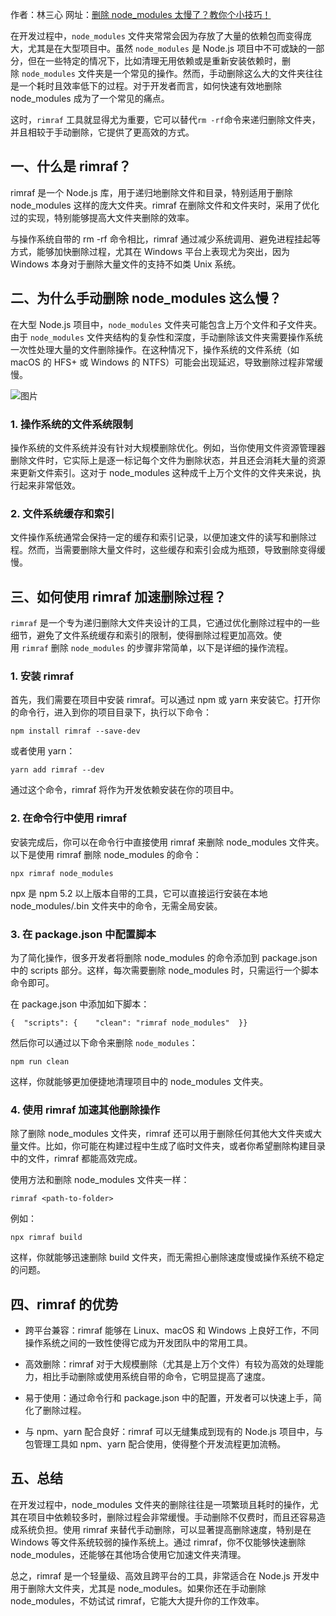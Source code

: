 作者：林三心
网址：[删除 node_modules 太慢了？教你个小技巧！](https://mp.weixin.qq.com/s/g61WqENuguqb0hl6XIY6Wg)

在开发过程中，`node_modules` 文件夹常常会因为存放了大量的依赖包而变得庞大，尤其是在大型项目中。虽然 `node_modules` 是 Node.js 项目中不可或缺的一部分，但在一些特定的情况下，比如清理无用依赖或是重新安装依赖时，删除 `node_modules` 文件夹是一个常见的操作。然而，手动删除这么大的文件夹往往是一个耗时且效率低下的过程。对于开发者而言，如何快速有效地删除 node_modules 成为了一个常见的痛点。

这时，`rimraf` 工具就显得尤为重要，它可以替代`rm -rf`命令来递归删除文件夹，并且相较于手动删除，它提供了更高效的方式。

## 一、什么是 rimraf？

rimraf 是一个 Node.js 库，用于递归地删除文件和目录，特别适用于删除 node_modules 这样的庞大文件夹。rimraf 在删除文件和文件夹时，采用了优化过的实现，特别能够提高大文件夹删除的效率。

与操作系统自带的 rm -rf 命令相比，rimraf 通过减少系统调用、避免进程挂起等方式，能够加快删除过程，尤其在 Windows 平台上表现尤为突出，因为 Windows 本身对于删除大量文件的支持不如类 Unix 系统。

## 二、为什么手动删除 node_modules 这么慢？

在大型 Node.js 项目中，`node_modules` 文件夹可能包含上万个文件和子文件夹。由于 `node_modules` 文件夹结构的复杂性和深度，手动删除该文件夹需要操作系统一次性处理大量的文件删除操作。在这种情况下，操作系统的文件系统（如 macOS 的 HFS+ 或 Windows 的 NTFS）可能会出现延迟，导致删除过程非常缓慢。

![图片](https://mmbiz.qpic.cn/mmbiz_jpg/TZL4BdZpLdiahKsq9NS0GlQqSQyb7mUR5DOq5tcO8dopfxm73p1O8pFrOVAXNsXNKG5S44WzD4CuNGmz7ILFKsQ/640?wx_fmt=jpeg&from=appmsg&tp=webp&wxfrom=5&wx_lazy=1&wx_co=1)

### 1. 操作系统的文件系统限制

操作系统的文件系统并没有针对大规模删除优化。例如，当你使用文件资源管理器删除文件时，它实际上是逐一标记每个文件为删除状态，并且还会消耗大量的资源来更新文件索引。这对于 node_modules 这种成千上万个文件的文件夹来说，执行起来非常低效。

### 2. 文件系统缓存和索引

文件操作系统通常会保持一定的缓存和索引记录，以便加速文件的读写和删除过程。然而，当需要删除大量文件时，这些缓存和索引会成为瓶颈，导致删除变得缓慢。

## 三、如何使用 rimraf 加速删除过程？

`rimraf` 是一个专为递归删除大文件夹设计的工具，它通过优化删除过程中的一些细节，避免了文件系统缓存和索引的限制，使得删除过程更加高效。使用 `rimraf` 删除 `node_modules` 的步骤非常简单，以下是详细的操作流程。

### 1. 安装 rimraf

首先，我们需要在项目中安装 rimraf。可以通过 npm 或 yarn 来安装它。打开你的命令行，进入到你的项目目录下，执行以下命令：

```
npm install rimraf --save-dev
```

或者使用 yarn：

```
yarn add rimraf --dev
```

通过这个命令，rimraf 将作为开发依赖安装在你的项目中。

### 2. 在命令行中使用 rimraf

安装完成后，你可以在命令行中直接使用 rimraf 来删除 node_modules 文件夹。以下是使用 rimraf 删除 node_modules 的命令：

```
npx rimraf node_modules
```

npx 是 npm 5.2 以上版本自带的工具，它可以直接运行安装在本地 node_modules/.bin 文件夹中的命令，无需全局安装。

### 3. 在 package.json 中配置脚本

为了简化操作，很多开发者将删除 node_modules 的命令添加到 package.json 中的 scripts 部分。这样，每次需要删除 node_modules 时，只需运行一个脚本命令即可。

在 package.json 中添加如下脚本：

```
{  "scripts": {    "clean": "rimraf node_modules"  }}
```

然后你可以通过以下命令来删除 `node_modules`：

```
npm run clean
```

这样，你就能够更加便捷地清理项目中的 node_modules 文件夹。

### 4. 使用 rimraf 加速其他删除操作

除了删除 node_modules 文件夹，rimraf 还可以用于删除任何其他大文件夹或大量文件。比如，你可能在构建过程中生成了临时文件夹，或者你希望删除构建目录中的文件，rimraf 都能高效完成。

使用方法和删除 node_modules 文件夹一样：

```
rimraf <path-to-folder>
```

例如：

```
npx rimraf build
```

这样，你就能够迅速删除 build 文件夹，而无需担心删除速度慢或操作系统不稳定的问题。

## 四、rimraf 的优势

- 跨平台兼容：rimraf 能够在 Linux、macOS 和 Windows 上良好工作，不同操作系统之间的一致性使得它成为开发团队中的常用工具。
    
- 高效删除：rimraf 对于大规模删除（尤其是上万个文件）有较为高效的处理能力，相比手动删除或使用系统自带的命令，它明显提高了速度。
    
- 易于使用：通过命令行和 package.json 中的配置，开发者可以快速上手，简化了删除过程。
    
- 与 npm、yarn 配合良好：rimraf 可以无缝集成到现有的 Node.js 项目中，与包管理工具如 npm、yarn 配合使用，使得整个开发流程更加流畅。
    

## 五、总结

在开发过程中，node_modules 文件夹的删除往往是一项繁琐且耗时的操作，尤其在项目中依赖较多时，删除过程会非常缓慢。手动删除不仅费时，而且还容易造成系统负担。使用 rimraf 来替代手动删除，可以显著提高删除速度，特别是在 Windows 等文件系统较弱的操作系统上。通过 rimraf，你不仅能够快速删除 node_modules，还能够在其他场合使用它加速文件夹清理。

总之，rimraf 是一个轻量级、高效且跨平台的工具，非常适合在 Node.js 开发中用于删除大文件夹，尤其是 node_modules。如果你还在手动删除 node_modules，不妨试试 rimraf，它能大大提升你的工作效率。

